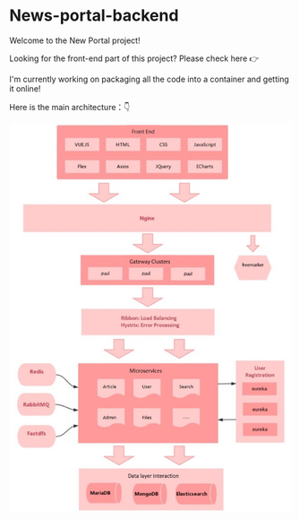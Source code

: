 # News-portal-backend
Welcome to the New Portal project! 

Looking for the front-end part of this project? Please check here 👉

I'm currently working on packaging all the code into a container and getting it online!

Here is the main architecture：👇

![Project-Architecture-Diagram](https://github.com/LIMONIC/News-portal/blob/main/resources/Project-Architecture-Diagram.jpg?raw=true)
